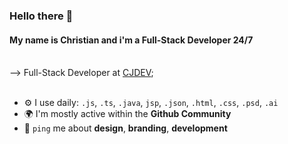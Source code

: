 ### Hello there 👋

#### My name is Christian and i'm a Full-Stack Developer 24/7<br><br>

--> Full-Stack Developer at [CJDEV](https://cjjc.pe);<br><br>


- ⚙️ I use daily: `.js`, `.ts`, `.java`, `jsp`, `.json`, `.html`, `.css`, `.psd`, `.ai`
- 🌍 I'm mostly active within the **Github Community**
- 💬 `ping` me about **design**, **branding**, **development**
